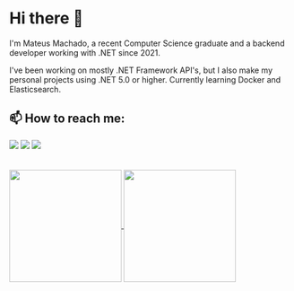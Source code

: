 # Hi there 👋

I'm Mateus Machado, a recent Computer Science graduate and a backend developer working with .NET since 2021.

I've been working on mostly .NET Framework API's, but I also make my personal projects using .NET 5.0 or higher. Currently learning Docker and Elasticsearch.  


## 📫 How to reach me:

<div>
    <a href="https://twitter.com/Teuso99" target="_blank"><img src="https://img.shields.io/badge/twitter-00ccff?style=for-the-badge&logo=twitter&logoColor=white" target="_blank"></a>
    <a href = "mailto:mateusmmachado99@gmail.com"><img src="https://img.shields.io/badge/Gmail-D14836?style=for-the-badge&logo=gmail&logoColor=white" target="_blank"></a>
    <a href="https://www.linkedin.com/in/teusomachado" target="_blank"><img src="https://img.shields.io/badge/-LinkedIn-%230077B5?style=for-the-badge&logo=linkedin&logoColor=white" target="_blank"></a>   
</div>

<br>
<br>

<div>
    <a href="https://github.com/anuraghazra/github-readme-stats">
    <img height=200 align="center" src="https://github-readme-stats.vercel.app/api?username=teuso99&theme=transparent" />
    </a>
    <a href="https://github.com/anuraghazra/convoychat">
    <img height=200 align="center" src="https://github-readme-stats.vercel.app/api/top-langs?username=teuso99&layout=compact&langs_count=8&card_width=320&theme=transparent" />
    </a>
</div>
